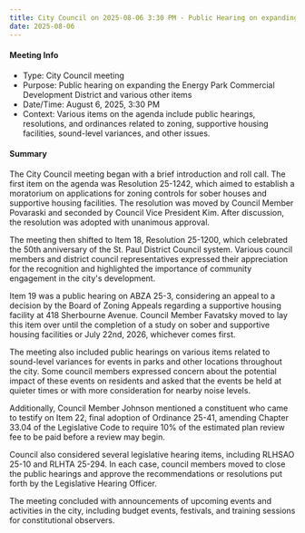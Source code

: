 ```yaml
---
title: City Council on 2025-08-06 3:30 PM - Public Hearing on expanding the Energy Park Commercial Development District at 10:00 AM at 595 Aldine Street in the Capitol Region Watershed District.
date: 2025-08-06
---
```

#### Meeting Info

* Type: City Council meeting
* Purpose: Public hearing on expanding the Energy Park Commercial Development District and various other items
* Date/Time: August 6, 2025, 3:30 PM
* Context: Various items on the agenda include public hearings, resolutions, and ordinances related to zoning, supportive housing facilities, sound-level variances, and other issues.

#### Summary

The City Council meeting began with a brief introduction and roll call. The first item on the agenda was Resolution 25-1242, which aimed to establish a moratorium on applications for zoning controls for sober houses and supportive housing facilities. The resolution was moved by Council Member Povaraski and seconded by Council Vice President Kim. After discussion, the resolution was adopted with unanimous approval.

The meeting then shifted to Item 18, Resolution 25-1200, which celebrated the 50th anniversary of the St. Paul District Council system. Various council members and district council representatives expressed their appreciation for the recognition and highlighted the importance of community engagement in the city's development.

Item 19 was a public hearing on ABZA 25-3, considering an appeal to a decision by the Board of Zoning Appeals regarding a supportive housing facility at 418 Sherbourne Avenue. Council Member Favatsky moved to lay this item over until the completion of a study on sober and supportive housing facilities or July 22nd, 2026, whichever comes first.

The meeting also included public hearings on various items related to sound-level variances for events in parks and other locations throughout the city. Some council members expressed concern about the potential impact of these events on residents and asked that the events be held at quieter times or with more consideration for nearby noise levels.

Additionally, Council Member Johnson mentioned a constituent who came to testify on Item 22, final adoption of Ordinance 25-41, amending Chapter 33.04 of the Legislative Code to require 10% of the estimated plan review fee to be paid before a review may begin.

Council also considered several legislative hearing items, including RLHSAO 25-10 and RLHTA 25-294. In each case, council members moved to close the public hearings and approve the recommendations or resolutions put forth by the Legislative Hearing Officer.

The meeting concluded with announcements of upcoming events and activities in the city, including budget events, festivals, and training sessions for constitutional observers.

